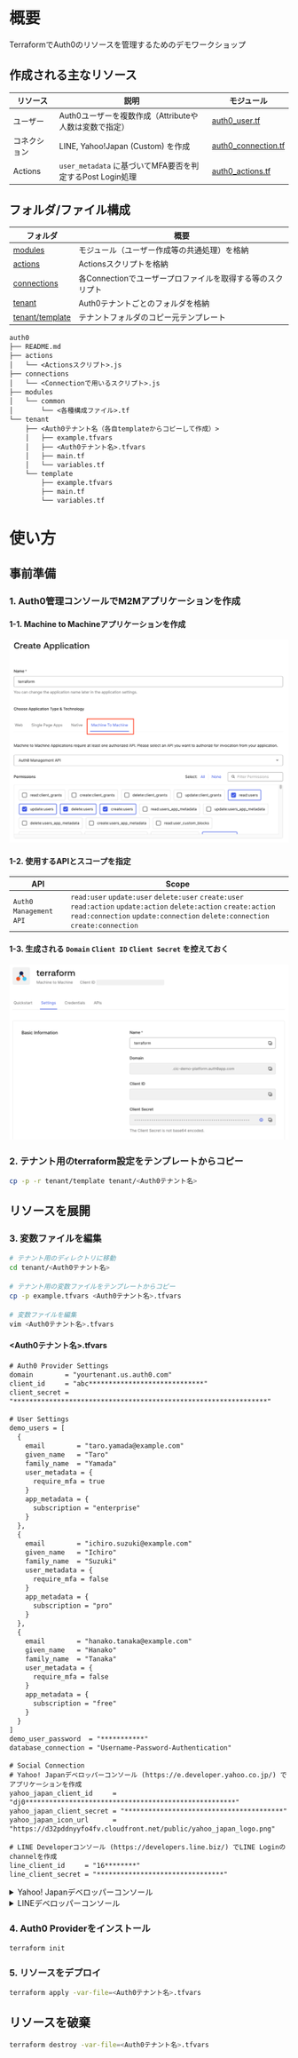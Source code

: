 # 概要

TerraformでAuth0のリソースを管理するためのデモワークショップ

## 作成される主なリソース

| リソース | 説明 | モジュール |
| --- | --- | --- |
| ユーザー | Auth0ユーザーを複数作成（Attributeや人数は変数で指定） | [auth0_user.tf](modules/common/auth0_user.tf) |
| コネクション | LINE, Yahoo!Japan (Custom) を作成 | [auth0_connection.tf](modules/common/auth0_connection.tf) |
| Actions | `user_metadata` に基づいてMFA要否を判定するPost Login処理 | [auth0_actions.tf](modules/common/auth0_actions.tf) |

## フォルダ/ファイル構成

| フォルダ | 概要 |
| --- | --- |
| [modules](./modules) | モジュール（ユーザー作成等の共通処理）を格納 |
| [actions](./actions) | Actionsスクリプトを格納 |
| [connections](./connections) | 各Connectionでユーザープロファイルを取得する等のスクリプト |
| [tenant](./tenant) | Auth0テナントごとのフォルダを格納 |
| [tenant/template](./tenant/template) | テナントフォルダのコピー元テンプレート |

```
auth0
├── README.md
├── actions
│   └── <Actionsスクリプト>.js
├── connections
│   └── <Connectionで用いるスクリプト>.js
├── modules
│   └── common
│       └── <各種構成ファイル>.tf
└── tenant
    ├── <Auth0テナント名（各自templateからコピーして作成）>
    │   ├── example.tfvars
    │   ├── <Auth0テナント名>.tfvars
    │   ├── main.tf
    │   └── variables.tf
    └── template
        ├── example.tfvars
        ├── main.tf
        └── variables.tf
```


# 使い方

## 事前準備

### 1. Auth0管理コンソールでM2Mアプリケーションを作成

#### 1-1. Machine to Machineアプリケーションを作成

![M2Mアプリケーションを作成](../images/auth0_create_m2m_app.png)

#### 1-2. 使用するAPIとスコープを指定

| **API** | **Scope** |
| --- | --- |
| `Auth0 Management API` | `read:user` `update:user` `delete:user` `create:user` `read:action` `update:action` `delete:action` `create:action` `read:connection` `update:connection` `delete:connection` `create:connection` |

#### 1-3. 生成される `Domain` `Client ID` `Client Secret` を控えておく

![Domain, Client ID, Client Secret をコピー](../images/auth0_m2m_app_settings.png)


### 2. テナント用のterraform設定をテンプレートからコピー

```bash
cp -p -r tenant/template tenant/<Auth0テナント名>
```

## リソースを展開

### 3. 変数ファイルを編集

```bash
# テナント用のディレクトリに移動
cd tenant/<Auth0テナント名>

# テナント用の変数ファイルをテンプレートからコピー
cp -p example.tfvars <Auth0テナント名>.tfvars

# 変数ファイルを編集
vim <Auth0テナント名>.tfvars
```

#### <Auth0テナント名>.tfvars

```hcl
# Auth0 Provider Settings
domain        = "yourtenant.us.auth0.com"
client_id     = "abc*****************************"
client_secret = "****************************************************************"

# User Settings
demo_users = [
  {
    email        = "taro.yamada@example.com"
    given_name   = "Taro"
    family_name  = "Yamada"
    user_metadata = {
      require_mfa = true
    }
    app_metadata = {
      subscription = "enterprise"
    }
  },
  {
    email        = "ichiro.suzuki@example.com"
    given_name   = "Ichiro"
    family_name  = "Suzuki"
    user_metadata = {
      require_mfa = false
    }
    app_metadata = {
      subscription = "pro"
    }
  },
  {
    email        = "hanako.tanaka@example.com"
    given_name   = "Hanako"
    family_name  = "Tanaka"
    user_metadata = {
      require_mfa = false
    }
    app_metadata = {
      subscription = "free"
    }
  }
]
demo_user_password  = "***********"
database_connection = "Username-Password-Authentication"

# Social Connection
# Yahoo! Japanデベロッパーコンソール (https://e.developer.yahoo.co.jp/) でアプリケーションを作成
yahoo_japan_client_id     = "dj0*****************************************************"
yahoo_japan_client_secret = "****************************************"
yahoo_japan_icon_url      = "https://d32pddnyyfo4fv.cloudfront.net/public/yahoo_japan_logo.png"

# LINE Developerコンソール (https://developers.line.biz/) でLINE Loginのchannelを作成
line_client_id     = "16********"
line_client_secret = "********************************"

```

<details>

<summary>Yahoo! Japanデベロッパーコンソール</summary>

#### サーバーサイドアプリケーションを指定

![アプリケーション作成](../images/yahoo_japan_application.png)

#### コールバックURLには `https://AUTH0_DOMAIN/login/callback` を設定

![コールバックURL設定](../images/yahoo_japan_callback.png)

#### クライアントIDとシークレットを `.tfvars` に設定

![アプリケーション設定確認](../images/yahoo_japan_settings.png)

</details>

<details>

<summary>LINEデベロッパーコンソール</summary>

#### LINE LoginのChannel作成

![Channel作成](../images/line_create_channel.png)

#### コールバックURLには `https://AUTH0_DOMAIN/login/callback` を設定

![コールバックURL設定](../images/line_callback.png)

#### Channel IDとシークレットを `.tfvars` に設定

![Channel設定確認](../images/line_settings_channel_id.png)  
![Channel設定確認](../images/line_settings_channel_secret.png)

</details>

### 4. Auth0 Providerをインストール

```bash
terraform init
```

### 5. リソースをデプロイ

```bash
terraform apply -var-file=<Auth0テナント名>.tfvars
```

## リソースを破棄

```bash
terraform destroy -var-file=<Auth0テナント名>.tfvars
```
